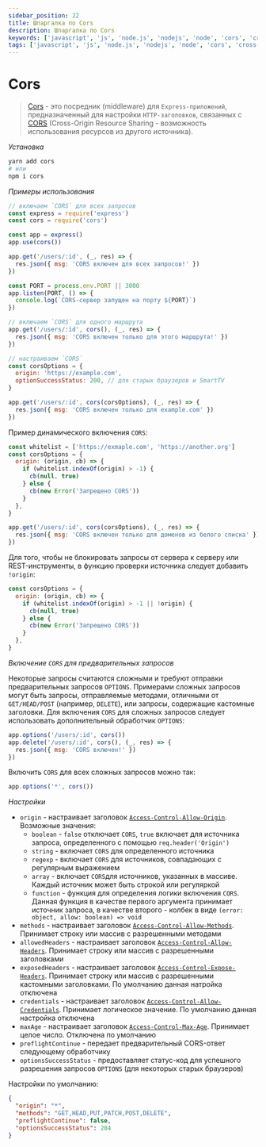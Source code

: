 ```yaml
---
sidebar_position: 22
title: Шпаргалка по Cors
description: Шпаргалка по Cors
keywords: ['javascript', 'js', 'node.js', 'nodejs', 'node', 'cors', 'cross-origin resource sharing', 'npm', 'registry', 'package', 'cheatsheet', 'шпаргалка', 'реестр', 'библиотека', 'пакет', 'распределение ресурсов между источниками']
tags: ['javascript', 'js', 'node.js', 'nodejs', 'node', 'cors', 'cross-origin resource sharing', 'npm', 'registry', 'package', 'cheatsheet', 'шпаргалка', 'реестр', 'библиотека', 'пакет', 'распределение ресурсов между источниками']
---
```


# Cors

> [Cors](https://www.npmjs.com/package/cors) - это посредник (middleware) для `Express-приложений`, предназначенный для настройки `HTTP-заголовков`, связанных с [CORS](https://developer.mozilla.org/ru/docs/Web/HTTP/CORS) (Cross-Origin Resource Sharing - возможность использования ресурсов из другого источника).

_Установка_

```bash
yarn add cors
# или
npm i cors
```

_Примеры использования_

```js
// включаем `CORS` для всех запросов
const express = require('express')
const cors = require('cors')

const app = express()
app.use(cors())

app.get('/users/:id', (_, res) => {
  res.json({ msg: 'CORS включен для всех запросов!' })
})

const PORT = process.env.PORT || 3000
app.listen(PORT, () => {
  console.log(`CORS-сервер запущен на порту ${PORT}`)
})

// включаем `CORS` для одного маршрута
app.get('/users/:id', cors(), (_, res) => {
  res.json({ msg: 'CORS включен только для этого маршрута!' })
})

// настраиваем `CORS`
const corsOptions = {
  origin: 'https://example.com',
  optionSuccessStatus: 200, // для старых браузеров и SmartTV
}

app.get('/users/:id', cors(corsOptions), (_, res) => {
  res.json({ msg: 'CORS включен только для example.com' })
})
```

Пример динамического включения `CORS`:

```js
const whitelist = ['https://exmaple.com', 'https://another.org']
const corsOptions = {
  origin: (origin, cb) => {
    if (whitelist.indexOf(origin) > -1) {
      cb(null, true)
    } else {
      cb(new Error('Запрещено CORS'))
    }
  },
}

app.get('/users/:id', cors(corsOptions), (_, res) => {
  res.json({ msg: 'CORS включен только для доменов из белого списка' })
})
```

Для того, чтобы не блокировать запросы от сервера к серверу или REST-инструменты, в функцию проверки источника следует добавить `!origin`:

```js
const corsOptions = {
  origin: (origin, cb) => {
    if (whitelist.indexOf(origin) > -1 || !origin) {
      cb(null, true)
    } else {
      cb(new Error('Запрещено CORS'))
    }
  },
}
```

_Включение `CORS` для предварительных запросов_

Некоторые запросы считаются сложными и требуют отправки предварительных запросов `OPTIONS`. Примерами сложных запросов могут быть запросы, отправляемые методами, отличными от `GET/HEAD/POST` (например, `DELETE`), или запросы, содержащие кастомные заголовки. Для включения `CORS` для сложных запросов следует использовать дополнительный обработчик `OPTIONS`:

```js
app.options('/users/:id', cors())
app.delete('/users/:id', cors(), (_, res) => {
  res.json({ msg: 'CORS включен!' })
})
```

Включить `CORS` для всех сложных запросов можно так:

```js
app.options('*', cors())
```

_Настройки_

- `origin` - настраивает заголовок <a href="https://developer.mozilla.org/ru/docs/Web/HTTP/Headers/Access-Control-Allow-Origin">`Access-Control-Allow-Origin`</a>. Возможные значения:
  - `boolean` - `false` отключает `CORS`, `true` включает для источника запроса, определенного с помощью `req.header('Origin')`
  - `string` - включает `CORS` для определенного источника
  - `regexp` - включает `CORS` для источников, совпадающих с регулярным выражением
  - `array` - включает `CORS`для источников, указанных в массиве. Каждый источник может быть строкой или регуляркой
  - `function` - функция для определения логики включения `CORS`. Данная функция в качестве первого аргумента принимает источник запроса, в качестве второго - колбек в виде `(error: object, allow: boolean) => void`
- `methods` - настраивает заголовок <a href="https://developer.mozilla.org/ru/docs/Web/HTTP/Headers/Access-Control-Allow-Methods">`Access-Control-Allow-Methods`</a>. Принимает строку или массив с разрешенными методами
- `allowedHeaders` - настраивает заголовок <a href="https://developer.mozilla.org/ru/docs/Web/HTTP/Headers/Access-Control-Allow-Headers">`Access-Control-Allow-Headers`</a>. Принимает строку или массив с разрешенными заголовками
- `exposedHeaders` - настраивает заголовок <a href="https://developer.mozilla.org/en-US/docs/Web/HTTP/Headers/Access-Control-Expose-Headers">`Access-Control-Expose-Headers`</a>. Принимает строку или массив с разрешенными кастомными заголовками. По умолчанию данная натройка отключена
- `credentials` - настраивает заголовок <a href="https://developer.mozilla.org/en-US/docs/Web/HTTP/Headers/Access-Control-Allow-Credentials">`Access-Control-Allow-Credentials`</a>. Принимает логическое значение. По умолчанию данная настройка отключена
- `maxAge` - настраивает заголовок <a href="https://developer.mozilla.org/ru/docs/Web/HTTP/Headers/Access-Control-Max-Age">`Access-Control-Max-Age`</a>. Принимает целое число. Отключена по умолчанию
- `preflightContinue` - передает предварительный CORS-ответ следующему обработчику
- `optionsSuccessStatus` - предоставляет статус-код для успешного разрешения запросов `OPTIONS` (для некоторых старых браузеров)

Настройки по умолчанию:

```json
{
  "origin": "*",
  "methods": "GET,HEAD,PUT,PATCH,POST,DELETE",
  "preflightContinue": false,
  "optionsSuccessStatus": 204
}
```
